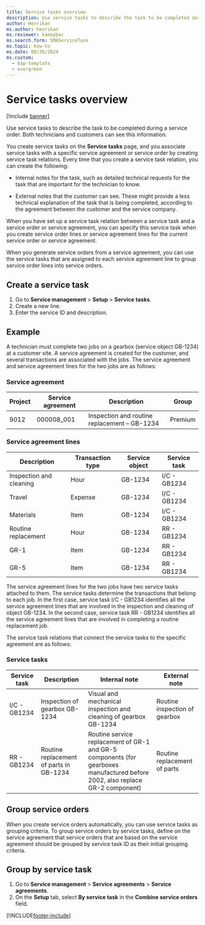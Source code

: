 ```yaml
---
title: Service tasks overview
description: Use service tasks to describe the task to be completed during a service order. Both technicians and customers can see this information. 
author: Henrikan
ms.author: henrikan
ms.reviewer: kamaybac
ms.search.form: SMAServiceTask
ms.topic: how-to
ms.date: 08/26/2024
ms.custom: 
  - bap-template
  - evergreen
---
```


# Service tasks overview

[!include [banner](../includes/banner.md)]

Use service tasks to describe the task to be completed during a service order. Both technicians and customers can see this information.

You create service tasks on the **Service tasks** page, and you associate service tasks with a specific service agreement or service order by creating service task relations. Every time that you create a service task relation, you can create the following:

- Internal notes for the task, such as detailed technical requests for the task that are important for the technician to know.

- External notes that the customer can see. These might provide a less technical explanation of the task that is being completed, according to the agreement between the customer and the service company.

When you have set up a service task relation between a service task and a
service order or service agreement, you can specify this service task when you
create service order lines or service agreement lines for the current service
order or service agreement.

When you generate service orders from a service agreement, you can use the
service tasks that are assigned to each service agreement line to group service
order lines into service orders.

## Create a service task

1. Go to **Service management** \> **Setup** \> **Service tasks**.
2. Create a new line.
3. Enter the service ID and description.

## Example

A technician must complete two jobs on a gearbox (service object GB-1234) at a
customer site. A service agreement is created for the customer, and several
transactions are associated with the jobs. The service agreement and service
agreement lines for the two jobs are as follows:

### Service agreement

| Project | Service agreement | Description                                  | Group   |
|---------|-------------------|----------------------------------------------|---------|
| 9012    | 000008\_001       | Inspection and routine replacement – GB-1234 | Premium |

### Service agreement lines

| Description             | Transaction type | Service object | Service task |
|-------------------------|------------------|----------------|--------------|
| Inspection and cleaning | Hour             | GB-1234        | I/C - GB1234 |
| Travel                  | Expense          | GB-1234        | I/C - GB1234 |
| Materials               | Item             | GB-1234        | I/C - GB1234 |
| Routine replacement     | Hour             | GB-1234        | RR - GB1234  |
| GR-1                    | Item             | GB-1234        | RR - GB1234  |
| GR-5                    | Item             | GB-1234        | RR - GB1234  |

The service agreement lines for the two jobs have two service tasks attached to them. The service tasks determine the transactions that belong to each job. In the first case, service task I/C - GB1234 identifies all the service agreement lines that are involved in the inspection and cleaning of object GB-1234. In the second case, service task RR - GB1234 identifies all the service agreement lines that are involved in completing a routine replacement job.

The service task relations that connect the service tasks to the specific agreement are as follows:

### Service tasks

| Service task | Description | Internal note | External note |
|--|--|--|--|
| I/C - GB1234 | Inspection of gearbox GB-1234 | Visual and mechanical inspection and cleaning of gearbox GB-1234 | Routine inspection of gearbox |
| RR - GB1234 | Routine replacement of parts in GB-1234 | Routine service replacement of GR-1 and GR-5 components (for gearboxes manufactured before 2002, also replace GR-2 component) | Routine replacement of parts |

## Group service orders

When you create service orders automatically, you can use service tasks as grouping criteria. To group service orders by service tasks, define on the service agreement that service orders that are based on the service agreement should be grouped by service task ID as their initial grouping criteria.

## Group by service task

1. Go to **Service management** \> **Service agreements** \> **Service agreements**.
2. On the **Setup** tab, select **By service task** in the **Combine service orders** field.

[!INCLUDE[footer-include](../../includes/footer-banner.md)]
